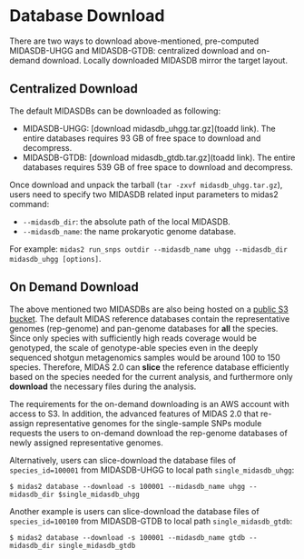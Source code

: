 
# Database Download

There are two ways to download above-mentioned, pre-computed MIDASDB-UHGG and MIDASDB-GTDB: centralized download and on-demand download. Locally downloaded MIDASDB mirror the target layout.

## Centralized Download

The default MIDASDBs can be downloaded as following:

- MIDASDB-UHGG: [download midasdb_uhgg.tar.gz](toadd link). The entire databases requires 93 GB of free space to download and decompress.
- MIDASDB-GTDB: [download midasdb_gtdb.tar.gz](toadd link). The entire databases requires 539 GB of free space to download and decompress.

Once download and unpack the tarball (`tar -zxvf midasdb_uhgg.tar.gz`), users need to specify two MIDASDB related input parameters to midas2 command:

- `--midasdb_dir`: the absolute path of the local MIDASDB.
- `--midasdb_name`: the name prokaryotic genome database.

For example: `midas2 run_snps outdir --midasdb_name uhgg --midasdb_dir midasdb_uhgg [options]`.

## On Demand Download

The above mentioned two MIDASDBs are also being hosted on a [public S3 bucket](s3://microbiome-pollardlab/). The default MIDAS reference databases contain the representative genomes (rep-genome) and pan-genome databases for **all** the species. Since only species with sufficiently high reads coverage would be genotyped, the scale of genotype-able species even in the deeply sequenced shotgun metagenomics samples would be around 100 to 150 species. Therefore, MIDAS 2.0 can **slice** the reference database efficiently based on the species needed for the current analysis, and furthermore only **download** the necessary files during the analysis. 

The requirements for the on-demand downloading is an AWS account with access to S3. In addition, the advanced features of MIDAS 2.0 that re-assign representative genomes for the single-sample SNPs module requests the users to on-demand download the rep-genome databases of newly assigned representative genomes.

Alternatively, users can slice-download the database files of `species_id=100001` from MIDASDB-UHGG to local path `single_midasdb_uhgg`:

```
$ midas2 database --download -s 100001 --midasdb_name uhgg --midasdb_dir $single_midasdb_uhgg
```

Another example is users can slice-download the database files of `species_id=100100` from MIDASDB-GTDB to local path `single_midasdb_gtdb`:

```
$ midas2 database --download -s 100001 --midasdb_name gtdb --midasdb_dir single_midasdb_gtdb
```
